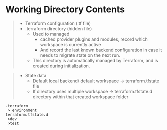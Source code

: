 # Working Directory Contents
> + Terraform configuration (.tf file)
> + .terraform directory (hidden file)
>   + Used to managed
>       + cached provider plugins and modules, record which workspace is currently active
>       + And record the last known backend configuration in case it needs to migrate state on   the next run. 
>   + This directory is automatically managed by Terraform, and is created during initialization.

> + State data
>   + Default local backend/ default workspace -> terraform.tfstate file
>   + If directory uses multiple workspace -> terraform.tfstate.d directory within that created workspace folder
 
```
.terraform
 > environment
terraform.tfstate.d
 >dev
 >test
```